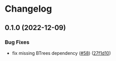 # Changelog

## 0.1.0 (2022-12-09)


### Bug Fixes

* fix missing BTrees dependency ([#58](https://github.com/manimino/ducks/issues/58)) ([27f1d10](https://github.com/manimino/ducks/commit/27f1d1075570539f1a652607a1775c966730e446))
